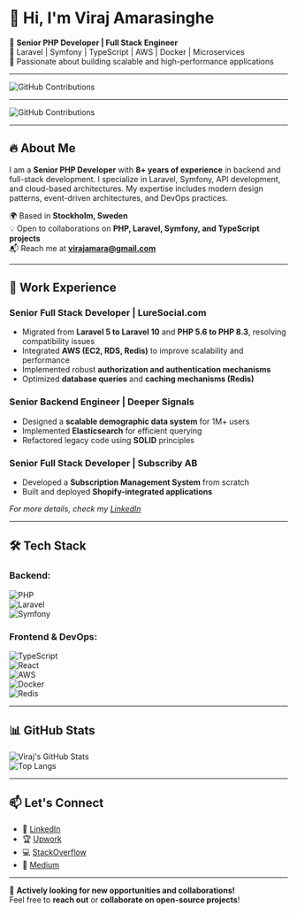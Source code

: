 # 👋 Hi, I'm Viraj Amarasinghe

🚀 **Senior PHP Developer | Full Stack Engineer**  
🔹 Laravel | Symfony | TypeScript | AWS | Docker | Microservices  
🔹 Passionate about building scalable and high-performance applications  

---

![GitHub Contributions](https://github-profile-summary-cards.vercel.app/api/cards/profile-details?username=sameerabit&theme=github_dark)

---

![GitHub Contributions](https://github-readme-streak-stats.herokuapp.com/?user=sameerabit&theme=dark)

---

## 🔥 About Me  
I am a **Senior PHP Developer** with **8+ years of experience** in backend and full-stack development. I specialize in Laravel, Symfony, API development, and cloud-based architectures. My expertise includes modern design patterns, event-driven architectures, and DevOps practices.  

🌍 Based in **Stockholm, Sweden**  
💡 Open to collaborations on **PHP, Laravel, Symfony, and TypeScript projects**  
📬 Reach me at **virajamara@gmail.com**  

---

## 💼 Work Experience  

### **Senior Full Stack Developer | LureSocial.com**  
- Migrated from **Laravel 5 to Laravel 10** and **PHP 5.6 to PHP 8.3**, resolving compatibility issues  
- Integrated **AWS (EC2, RDS, Redis)** to improve scalability and performance  
- Implemented robust **authorization and authentication mechanisms**  
- Optimized **database queries** and **caching mechanisms (Redis)**  

### **Senior Backend Engineer | Deeper Signals**  
- Designed a **scalable demographic data system** for 1M+ users  
- Implemented **Elasticsearch** for efficient querying  
- Refactored legacy code using **SOLID** principles  

### **Senior Full Stack Developer | Subscriby AB**  
- Developed a **Subscription Management System** from scratch  
- Built and deployed **Shopify-integrated applications**  

_For more details, check my [LinkedIn](https://www.linkedin.com/in/viraj-amarasinghe/)_  

---

## 🛠 Tech Stack  
### **Backend:**  
![PHP](https://img.shields.io/badge/PHP-777BB4?style=flat&logo=php&logoColor=white)  
![Laravel](https://img.shields.io/badge/Laravel-FF2D20?style=flat&logo=laravel&logoColor=white)  
![Symfony](https://img.shields.io/badge/Symfony-000000?style=flat&logo=symfony&logoColor=white)  

### **Frontend & DevOps:**  
![TypeScript](https://img.shields.io/badge/TypeScript-007ACC?style=flat&logo=typescript&logoColor=white)  
![React](https://img.shields.io/badge/React-61DAFB?style=flat&logo=react&logoColor=black)  
![AWS](https://img.shields.io/badge/AWS-232F3E?style=flat&logo=amazon-aws&logoColor=white)  
![Docker](https://img.shields.io/badge/Docker-2496ED?style=flat&logo=docker&logoColor=white)  
![Redis](https://img.shields.io/badge/Redis-DC382D?style=flat&logo=redis&logoColor=white)  

---

## 📊 GitHub Stats  
![Viraj's GitHub Stats](https://github-readme-stats.vercel.app/api?username=sameerabit&show_icons=true&theme=dark)  
![Top Langs](https://github-readme-stats.vercel.app/api/top-langs/?username=sameerabit&layout=compact&theme=dark)  

---

## 📫 Let's Connect  
- 🔗 [LinkedIn](https://www.linkedin.com/in/viraj-amarasinghe/)  
- 🏆 [Upwork](https://www.upwork.com/freelancers/~01ba7b432ee627550e)  
- 💻 [StackOverflow](https://stackoverflow.com/users/3755369/viraj-amarasinghe)  
- 📝 [Medium](https://medium.com/@sameeraviraj)  

---

🚀 **Actively looking for new opportunities and collaborations!**  
Feel free to **reach out** or **collaborate on open-source projects**!  
